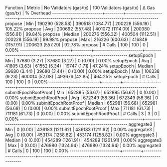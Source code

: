 Function                 | Metric  | No Validators (gas/tx) | 100 Validators (gas/tx) |        Δ Gas (gas/tx) |   % Overhead
-------------------------+---------+------------------------+-------------------------+------------------------+-----------------
propose                  | Min     |     190290 (528.58)    |      390518 (1084.77)   |     200228 (556.19)    |     105.22%
propose                  | Avg     |     200692 (557.48)    |      401072 (1114.09)   |     200380 (556.61)    |      99.84%
propose                  | Median  |     200276 (556.32)    |      400504 (1112.51)   |     200228 (556.19)    |      99.98%
propose                  | Max     |     216226 (600.63)    |      416849 (1157.91)   |     200623 (557.29)    |      92.78%
propose                  | # Calls |                    100 |                     100 |                      0 |       0.00%
-------------------------+---------+------------------------+-------------------------+------------------------+-----------------
setupEpoch               | Min     |      37680 (3.27)      |       37680 (3.27)      |          0 (0.00)      |       0.00%
setupEpoch               | Avg     |      41805 (3.63)      |       61552 (5.34)      |      19747 (1.71)      |      47.24%
setupEpoch               | Median  |      39680 (3.44)      |       39680 (3.44)      |          0 (0.00)      |       0.00%
setupEpoch               | Max     |     106338 (9.23)      |      600014 (52.08)     |     493676 (42.85)     |     464.25%
setupEpoch               | # Calls |                    100 |                     100 |                      0 |       0.00%
-------------------------+---------+------------------------+-------------------------+------------------------+-----------------
submitEpochRootProof     | Min     |     652885 (56.67)     |      652885 (56.67)     |          0 (0.00)      |       0.00%
submitEpochRootProof     | Avg     |     672349 (58.36)     |      672349 (58.36)     |          0 (0.00)      |       0.00%
submitEpochRootProof     | Median  |     652981 (56.68)     |      652981 (56.68)     |          0 (0.00)      |       0.00%
submitEpochRootProof     | Max     |     711181 (61.73)     |      711181 (61.73)     |          0 (0.00)      |       0.00%
submitEpochRootProof     | # Calls |                      3 |                       3 |                      0 |       0.00%
-------------------------+---------+------------------------+-------------------------+------------------------+-----------------
aggregate3               | Min     |          0 (0.00)      |      436183 (1211.62)   |     436183 (1211.62)   |       0.00%
aggregate3               | Avg     |          0 (0.00)      |      453174 (1258.82)   |     453174 (1258.82)   |       0.00%
aggregate3               | Median  |          0 (0.00)      |      454289 (1261.91)   |     454289 (1261.91)   |       0.00%
aggregate3               | Max     |          0 (0.00)      |      476980 (1324.94)   |     476980 (1324.94)   |       0.00%
aggregate3               | # Calls |                      0 |                     100 |                    100 |       0.00%
-------------------------+---------+------------------------+-------------------------+------------------------+-----------------
